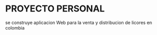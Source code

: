 # PROYECTO PERSONAL

se construye aplicacion Web para la venta y distribucion de licores en colombia 

